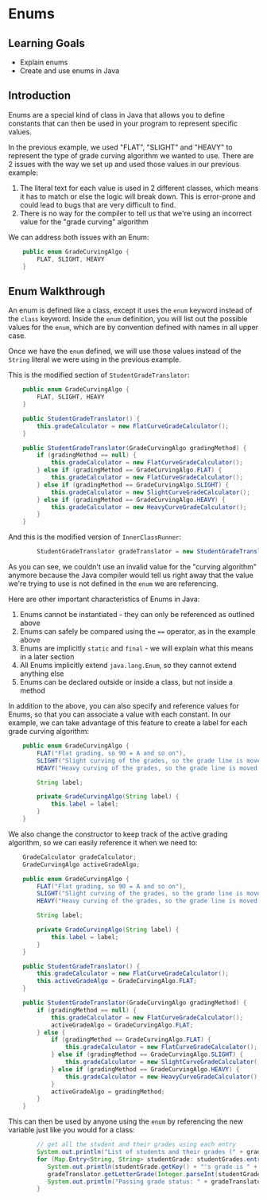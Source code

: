 # Enums

## Learning Goals

- Explain enums
- Create and use enums in Java

## Introduction

Enums are a special kind of class in Java that allows you to define constants
that can then be used in your program to represent specific values.

In the previous example, we used "FLAT", "SLIGHT" and "HEAVY" to represent the
type of grade curving algorithm we wanted to use. There are 2 issues with the
way we set up and used those values in our previous example:

1. The literal text for each value is used in 2 different classes, which means
   it has to match or else the logic will break down. This is error-prone and
   could lead to bugs that are very difficult to find.
2. There is no way for the compiler to tell us that we're using an incorrect
   value for the "grade curving" algorithm

We can address both issues with an Enum:

```java
    public enum GradeCurvingAlgo {
        FLAT, SLIGHT, HEAVY
    }
```

## Enum Walkthrough

An enum is defined like a class, except it uses the `enum` keyword instead of
the `class` keyword. Inside the `enum` definition, you will list out the
possible values for the `enum`, which are by convention defined with names in
all upper case.

Once we have the `enum` defined, we will use those values instead of the
`String` literal we were using in the previous example.

This is the modified section of `StudentGradeTranslator`:

```java
    public enum GradeCurvingAlgo {
        FLAT, SLIGHT, HEAVY
    }

    public StudentGradeTranslator() {
        this.gradeCalculator = new FlatCurveGradeCalculator();
    }

    public StudentGradeTranslator(GradeCurvingAlgo gradingMethod) {
        if (gradingMethod == null) {
            this.gradeCalculator = new FlatCurveGradeCalculator();
        } else if (gradingMethod == GradeCurvingAlgo.FLAT) {
            this.gradeCalculator = new FlatCurveGradeCalculator();
        } else if (gradingMethod == GradeCurvingAlgo.SLIGHT) {
            this.gradeCalculator = new SlightCurveGradeCalculator();
        } else if (gradingMethod == GradeCurvingAlgo.HEAVY) {
            this.gradeCalculator = new HeavyCurveGradeCalculator();
        }
    }
```

And this is the modified version of `InnerClassRunner`:

```java
        StudentGradeTranslator gradeTranslator = new StudentGradeTranslator(StudentGradeTranslator.GradeCurvingAlgo.SLIGHT);
```

As you can see, we couldn't use an invalid value for the "curving algorithm"
anymore because the Java compiler would tell us right away that the value we're
trying to use is not defined in the `enum` we are referencing.

Here are other important characteristics of Enums in Java:

1. Enums cannot be instantiated - they can only be referenced as outlined above
2. Enums can safely be compared using the `==` operator, as in the example above
3. Enums are implicitly `static` and `final` - we will explain what this means
   in a later section
4. All Enums implicitly extend `java.lang.Enum`, so they cannot extend anything
   else
5. Enums can be declared outside or inside a class, but not inside a method

In addition to the above, you can also specify and reference values for Enums,
so that you can associate a value with each constant. In our example, we can
take advantage of this feature to create a label for each grade curving
algorithm:

```java
    public enum GradeCurvingAlgo {
        FLAT("Flat grading, so 90 = A and so on"),
        SLIGHT("Slight curving of the grades, so the grade line is moved down by 5 points so that 85 = A and so on"),
        HEAVY("Heavy curving of the grades, so the grade line is moved down by 10 points so that 80 = A and so on");

        String label;

        private GradeCurvingAlgo(String label) {
            this.label = label;
        }
    }
```

We also change the constructor to keep track of the active grading algorithm, so
we can easily reference it when we need to:

```java
    GradeCalculator gradeCalculator;
    GradeCurvingAlgo activeGradeAlgo;

    public enum GradeCurvingAlgo {
        FLAT("Flat grading, so 90 = A and so on"),
        SLIGHT("Slight curving of the grades, so the grade line is moved down by 5 points so that 85 = A and so on"),
        HEAVY("Heavy curving of the grades, so the grade line is moved down by 10 points so that 80 = A and so on");

        String label;

        private GradeCurvingAlgo(String label) {
            this.label = label;
        }
    }

    public StudentGradeTranslator() {
        this.gradeCalculator = new FlatCurveGradeCalculator();
        this.activeGradeAlgo = GradeCurvingAlgo.FLAT;
    }

    public StudentGradeTranslator(GradeCurvingAlgo gradingMethod) {
        if (gradingMethod == null) {
            this.gradeCalculator = new FlatCurveGradeCalculator();
            activeGradeAlgo = GradeCurvingAlgo.FLAT;
        } else {
            if (gradingMethod == GradeCurvingAlgo.FLAT) {
                this.gradeCalculator = new FlatCurveGradeCalculator();
            } else if (gradingMethod == GradeCurvingAlgo.SLIGHT) {
                this.gradeCalculator = new SlightCurveGradeCalculator();
            } else if (gradingMethod == GradeCurvingAlgo.HEAVY) {
                this.gradeCalculator = new HeavyCurveGradeCalculator();
            }
            activeGradeAlgo = gradingMethod;
        }
    }
```

This can then be used by anyone using the `enum` by referencing the new variable
just like you would for a class:

```java
        // get all the student and their grades using each entry
        System.out.println("List of students and their grades (" + gradeTranslator.activeGradeAlgo.label + "): ");
        for (Map.Entry<String, String> studentGrade: studentGrades.entrySet()) {
           System.out.println(studentGrade.getKey() + "'s grade is " +
           gradeTranslator.getLetterGrade(Integer.parseInt(studentGrade.getValue())));
           System.out.println("Passing grade status: " + gradeTranslator.isPassingGrade(Integer.parseInt(studentGrade.getValue())));
        }

```
